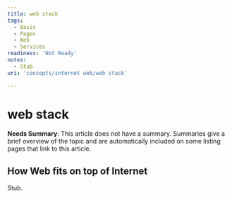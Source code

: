 ```yaml
---
title: web stack
tags:
  - Basic
  - Pages
  - Web
  - Services
readiness: 'Not Ready'
notes:
  - Stub
uri: 'concepts/internet web/web stack'

---
```

# web stack

**Needs Summary**: This article does not have a summary. Summaries give a brief overview of the topic and are automatically included on some listing pages that link to this article.

## How Web fits on top of Internet

Stub.


